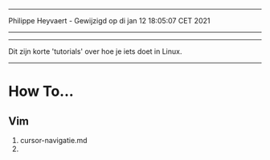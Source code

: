 ***
Philippe Heyvaert - Gewijzigd op di jan 12 18:05:07 CET 2021
***

***
Dit zijn korte 'tutorials' over hoe je iets doet in Linux.
***

# How To...

## Vim
1. cursor-navigatie.md
2.
